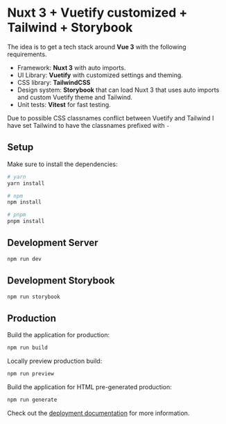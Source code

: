 # Nuxt 3 + Vuetify customized + Tailwind + Storybook

The idea is to get a tech stack around **Vue 3** with the following requirements.

- Framework: **Nuxt 3** with auto imports.
- UI Library: **Vuetify** with customized settings and theming.
- CSS library: **TailwindCSS**
- Design system: **Storybook** that can load Nuxt 3 that uses auto imports and custom Vuetify theme and Tailwind.
- Unit tests: **Vitest** for fast testing.

Due to possible CSS classnames conflict between Vuetify and Tailwind I have set Tailwind to have the classnames prefixed with `-`



## Setup

Make sure to install the dependencies:

```bash
# yarn
yarn install

# npm
npm install

# pnpm
pnpm install
```

## Development Server

```bash
npm run dev
```

## Development Storybook

```bash
npm run storybook
```

## Production

Build the application for production:

```bash
npm run build
```

Locally preview production build:

```bash
npm run preview
```

Build the application for HTML pre-generated production:

```bash
npm run generate
```

Check out the [deployment documentation](https://nuxt.com/docs/getting-started/deployment) for more information.
